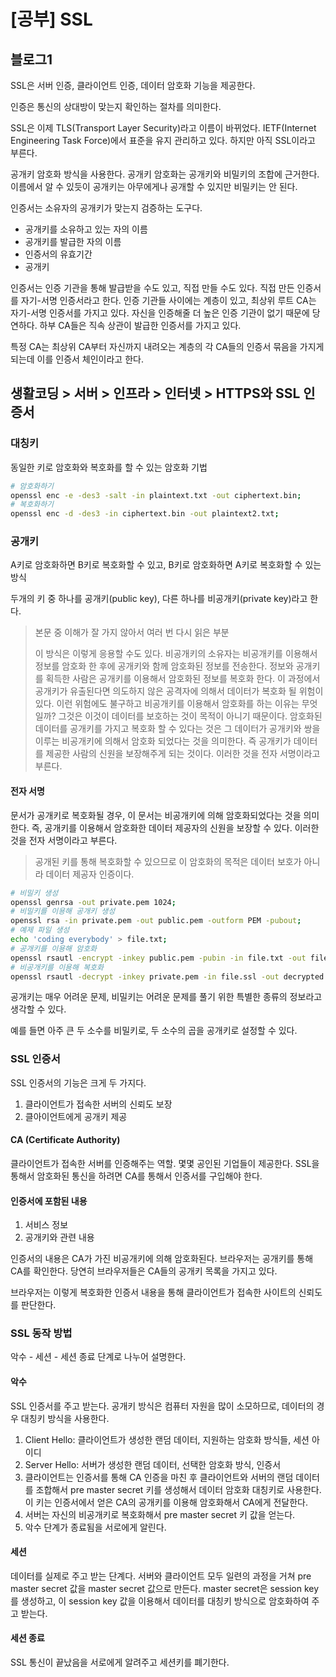 # [공부] SSL

## 블로그1

SSL은 서버 인증, 클라이언트 인증, 데이터 암호화 기능을 제공한다.

인증은 통신의 상대방이 맞는지 확인하는 절차를 의미한다.

SSL은 이제 TLS(Transport Layer Security)라고 이름이 바뀌었다. IETF(Internet Engineering Task Force)에서 표준을 유지 관리하고 있다. 하지만 아직 SSL이라고 부른다.

공개키 암호화 방식을 사용한다. 공개키 암호화는 공개키와 비밀키의 조합에 근거한다. 이름에서 알 수 있듯이 공개키는 아무에게나 공개할 수 있지만 비밀키는 안 된다.

인증서는 소유자의 공개키가 맞는지 검증하는 도구다.

- 공개키를 소유하고 있는 자의 이름
- 공개키를 발급한 자의 이름
- 인증서의 유효기간
- 공개키

인증서는 인증 기관을 통해 발급받을 수도 있고, 직접 만들 수도 있다. 직접 만든 인증서를 자기-서명 인증서라고 한다. 인증 기관들 사이에는 계층이 있고, 최상위 루트 CA는 자기-서명 인증서를 가지고 있다. 자신을 인증해줄 더 높은 인증 기관이 없기 때문에 당연하다. 하부 CA들은 직속 상관이 발급한 인증서를 가지고 있다.

특정 CA는 최상위 CA부터 자신까지 내려오는 계층의 각 CA들의 인증서 묶음을 가지게 되는데 이를 인증서 체인이라고 한다.

## 생활코딩 > 서버 > 인프라 > 인터넷 > HTTPS와 SSL 인증서

### 대칭키

동일한 키로 암호화와 복호화를 할 수 있는 암호화 기법

```bash
# 암호화하기
openssl enc -e -des3 -salt -in plaintext.txt -out ciphertext.bin;
# 복호화하기
openssl enc -d -des3 -in ciphertext.bin -out plaintext2.txt;
```

### 공개키

A키로 암호화하면 B키로 복호화할 수 있고, B키로 암호화하면 A키로 복호화할 수 있는 방식

두개의 키 중 하나를 공개키(public key), 다른 하나를 비공개키(private key)라고 한다.

> 본문 중 이해가 잘 가지 않아서 여러 번 다시 읽은 부분
>
> 이 방식은 이렇게 응용할 수도 있다. 비공개키의 소유자는 비공개키를 이용해서 정보를 암호화 한 후에 공개키와 함께 암호화된 정보를 전송한다. 정보와 공개키를 획득한 사람은 공개키를 이용해서 암호화된 정보를 복호화 한다. 이 과정에서 공개키가 유출된다면 의도하지 않은 공격자에 의해서 데이터가 복호화 될 위험이 있다. 이런 위험에도 불구하고 비공개키를 이용해서 암호화를 하는 이유는 무엇일까? 그것은 이것이 데이터를 보호하는 것이 목적이 아니기 때문이다. 암호화된 데이터를 공개키를 가지고 복호화 할 수 있다는 것은 그 데이터가 공개키와 쌍을 이루는 비공개키에 의해서 암호화 되었다는 것을 의미한다. 즉 공개키가 데이터를 제공한 사람의 신원을 보장해주게 되는 것이다. 이러한 것을 전자 서명이라고 부른다.

#### 전자 서명

문서가 공개키로 복호화될 경우, 이 문서는 비공개키에 의해 암호화되었다는 것을 의미한다. 즉, 공개키를 이용해서 암호화한 데이터 제공자의 신원을 보장할 수 있다. 이러한 것을 전자 서명이라고 부른다.

>  공개된 키를 통해 복호화할 수 있으므로 이 암호화의 목적은 데이터 보호가 아니라 데이터 제공자 인증이다.

```bash
# 비밀키 생성
openssl genrsa -out private.pem 1024;
# 비밀키를 이용해 공개키 생성
openssl rsa -in private.pem -out public.pem -outform PEM -pubout;
# 예제 파일 생성
echo 'coding everybody' > file.txt;
# 공개키를 이용해 암호화
openssl rsautl -encrypt -inkey public.pem -pubin -in file.txt -out file.ssl;
# 비공개키를 이용해 복호화
openssl rsautl -decrypt -inkey private.pem -in file.ssl -out decrypted.txt;
```

공개키는 매우 어려운 문제, 비밀키는 어려운 문제를 풀기 위한 특별한 종류의 정보라고 생각할 수 있다.

예를 들면 아주 큰 두 소수를 비밀키로, 두 소수의 곱을 공개키로 설정할 수 있다.

### SSL 인증서

SSL 인증서의 기능은 크게 두 가지다.

1. 클라이언트가 접속한 서버의 신뢰도 보장
2. 클아이언트에게 공개키 제공

#### CA (Certificate Authority)

클라이언트가 접속한 서버를 인증해주는 역할. 몇몇 공인된 기업들이 제공한다. SSL을 통해서 암호화된 통신을 하려면 CA를 통해서 인증서를 구입해야 한다.

#### 인증서에 포함된 내용

1. 서비스 정보
2. 공개키와 관련 내용

인증서의 내용은 CA가 가진 비공개키에 의해 암호화된다. 브라우저는 공개키를 통해 CA를 확인한다. 당연히 브라우저들은 CA들의 공개키 목록을 가지고 있다.

브라우저는 이렇게 복호화한 인증서 내용을 통해 클라이언트가 접속한 사이트의 신뢰도를 판단한다.

### SSL 동작 방법

악수 - 세션 - 세션 종료 단계로 나누어 설명한다.

#### 악수

SSL 인증서를 주고 받는다. 공개키 방식은 컴퓨터 자원을 많이 소모하므로, 데이터의 경우 대칭키 방식을 사용한다.

1. Client Hello: 클라이언트가 생성한 랜덤 데이터, 지원하는 암호화 방식들, 세션 아이디
2. Server Hello: 서버가 생성한 랜덤 데이터, 선택한 암호화 방식, 인증서
3. 클라이언트는 인증서를 통해 CA 인증을 마친 후 클라이언트와 서버의 랜덤 데이터를 조합해서 pre master secret 키를 생성해서 데이터 암호화 대칭키로 사용한다. 이 키는 인증서에서 얻은 CA의 공개키를 이용해 암호화해서 CA에게 전달한다.
4. 서버는 자신의 비공개키로 복호화해서 pre master secret 키 값을 얻는다.
5. 악수 단계가 종료됨을 서로에게 알린다.

#### 세션

데이터를 실제로 주고 받는 단계다. 서버와 클라이언트 모두 일련의 과정을 거쳐 pre master secret 값을 master secret 값으로 만든다. master secret은 session key를 생성하고, 이 session key 값을 이용해서 데이터를 대칭키 방식으로 암호화하여 주고 받는다.

#### 세션 종료

SSL 통신이 끝났음을 서로에게 알려주고 세션키를 폐기한다.